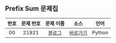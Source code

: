 ## Prefix Sum 문제집

| 번호  | 문제 번호 |                    문제 이름                    |         소스         |  언어  |
| :---: | :-------: | :---------------------------------------------: | :------------------: | :----: |
|  00   |   21921   | [블로그](https://www.acmicpc.net/problem/21921) | [바로가기](../21921) | Python |
